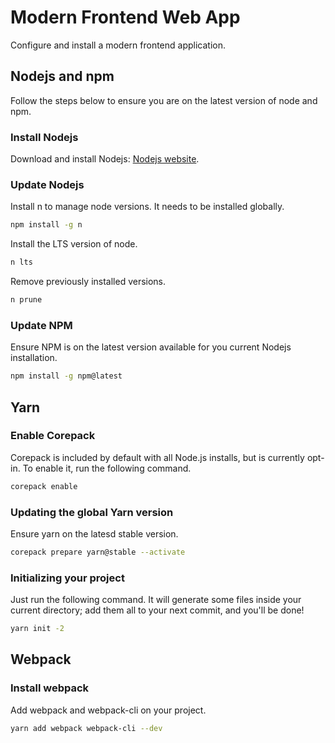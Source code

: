 # Modern Frontend Web App

Configure and install a modern frontend application.

## Nodejs and npm

Follow the steps below to ensure you are on the latest version of node and npm.

### Install Nodejs

Download and install Nodejs: [Nodejs website](https://nodejs.org/en).

### Update Nodejs

Install n to manage node versions. It needs to be installed globally.

```bash
npm install -g n
```

Install the LTS version of node.

```bash
n lts
```

Remove previously installed versions.

```bash
n prune
```

### Update NPM

Ensure NPM is on the latest version available for you current Nodejs installation.

```bash
npm install -g npm@latest
```

## Yarn

### Enable Corepack

Corepack is included by default with all Node.js installs, but is currently opt-in. To enable it, run the following command.

```bash
corepack enable
```

### Updating the global Yarn version

Ensure yarn on the latesd stable version.

```bash
corepack prepare yarn@stable --activate
```

### Initializing your project

Just run the following command. It will generate some files inside your current directory; add them all to your next commit, and you'll be done!

```bash
yarn init -2
```

## Webpack

### Install webpack

Add webpack and webpack-cli on your project.

```bash
yarn add webpack webpack-cli --dev
```
